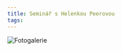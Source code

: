 ```yaml
---
title: Seminář s Helenkou Peerovou
tags:
---
```


![Fotogalerie](https://photos.app.goo.gl/qfXr5x2TL15G0DQk2)